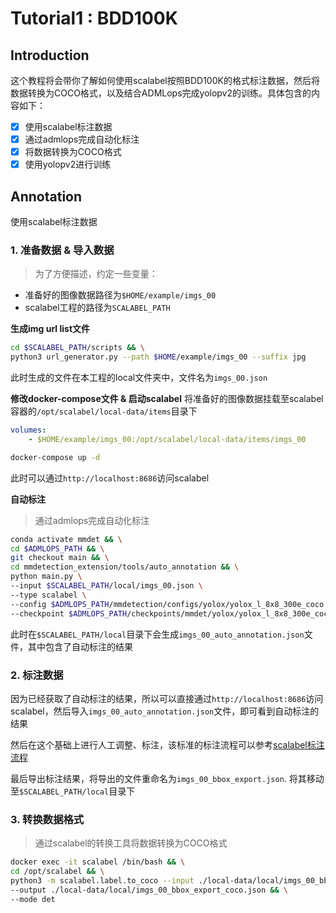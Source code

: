 # Tutorial1 : BDD100K

## Introduction

这个教程将会带你了解如何使用scalabel按照BDD100K的格式标注数据，然后将数据转换为COCO格式，以及结合ADMLops完成yolopv2的训练。具体包含的内容如下：
- [x] 使用scalabel标注数据
- [x] 通过admlops完成自动化标注
- [x] 将数据转换为COCO格式
- [x] 使用yolopv2进行训练

## Annotation
使用scalabel标注数据

### 1. 准备数据 & 导入数据
> 为了方便描述，约定一些变量：
- 准备好的图像数据路径为`$HOME/example/imgs_00`
- scalabel工程的路径为`SCALABEL_PATH`

**生成img url list文件**
```bash
cd $SCALABEL_PATH/scripts && \
python3 url_generator.py --path $HOME/example/imgs_00 --suffix jpg 
```
此时生成的文件在本工程的local文件夹中，文件名为`imgs_00.json`


**修改docker-compose文件 & 启动scalabel**
将准备好的图像数据挂载至scalabel容器的`/opt/scalabel/local-data/items`目录下
```yml
volumes:
    - $HOME/example/imgs_00:/opt/scalabel/local-data/items/imgs_00
```

```bash
docker-compose up -d
```

此时可以通过`http://localhost:8686`访问scalabel

**自动标注**
> 通过admlops完成自动化标注

```bash
conda activate mmdet && \
cd $ADMLOPS_PATH && \
git checkout main && \
cd mmdetection_extension/tools/auto_annotation && \
python main.py \
--input $SCALABEL_PATH/local/imgs_00.json \
--type scalabel \
--config $ADMLOPS_PATH/mmdetection/configs/yolox/yolox_l_8x8_300e_coco.py \
--checkpoint $ADMLOPS_PATH/checkpoints/mmdet/yolox/yolox_l_8x8_300e_coco_20211126_140236-d3bd2b23.pth
```
此时在`$SCALABEL_PATH/local`目录下会生成`imgs_00_auto_annotation.json`文件，其中包含了自动标注的结果

### 2. 标注数据
因为已经获取了自动标注的结果，所以可以直接通过`http://localhost:8686`访问scalabel，然后导入`imgs_00_auto_annotation.json`文件，即可看到自动标注的结果

然后在这个基础上进行人工调整、标注，该标准的标注流程可以参考[scalabel标注流程](./labeling_guide.md)

最后导出标注结果，将导出的文件重命名为`imgs_00_bbox_export.json`. 将其移动至`$SCALABEL_PATH/local`目录下

### 3. 转换数据格式
> 通过scalabel的转换工具将数据转换为COCO格式

```bash
docker exec -it scalabel /bin/bash && \
cd /opt/scalabel && \
python3 -m scalabel.label.to_coco --input ./local-data/local/imgs_00_bbox_export.json \
--output ./local-data/local/imgs_00_bbox_export_coco.json && \
--mode det
```
